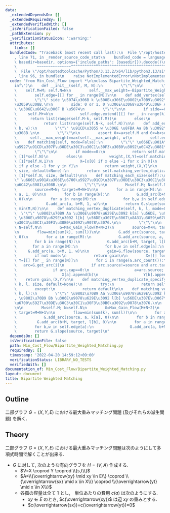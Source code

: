 ```yaml
---
data:
  _extendedDependsOn: []
  _extendedRequiredBy: []
  _extendedVerifiedWith: []
  _isVerificationFailed: false
  _pathExtension: py
  _verificationStatusIcon: ':warning:'
  attributes:
    links: []
  bundledCode: "Traceback (most recent call last):\n  File \"/opt/hostedtoolcache/Python/3.13.2/x64/lib/python3.13/site-packages/onlinejudge_verify/documentation/build.py\"\
    , line 71, in _render_source_code_stat\n    bundled_code = language.bundle(stat.path,\
    \ basedir=basedir, options={'include_paths': [basedir]}).decode()\n          \
    \         ~~~~~~~~~~~~~~~^^^^^^^^^^^^^^^^^^^^^^^^^^^^^^^^^^^^^^^^^^^^^^^^^^^^^^^^^^^^^^^^^^\n\
    \  File \"/opt/hostedtoolcache/Python/3.13.2/x64/lib/python3.13/site-packages/onlinejudge_verify/languages/python.py\"\
    , line 96, in bundle\n    raise NotImplementedError\nNotImplementedError\n"
  code: "from Min_Cost_Flow import *\n\nclass Bipartite_Weighted_Matching:\n    inf=float(\"\
    inf\")\n    def __init__(self, M, N):\n        \"\"\"\n\n        \"\"\"\n    \
    \    self.M=M; self.N=N\n        self.__max_weight=-Bipartite_Weighted_Matching.inf\n\
    \        self.edge=[[] for _ in range(M)]\n\n    def add_vertex(self, side, k=1):\n\
    \        \"\"\" side \u5074\u306B k \u500B\u306E\u9802\u70B9\u3092\u8FFD\u52A0\
    \u3059\u308B.\n\n        side: 0 or 1, 0 \u306E\u3068\u304D\u306F A \u5074, 1\
    \ \u306E\u6642\u306F B \u5074\n        \"\"\"\n\n        if side==0:\n       \
    \     self.M+=k\n            self.edge.extend([[] for _ in range(k)])\n      \
    \      return list(range(self.M-k, self.M))\n        else:\n            self.N+=k\n\
    \            return list(range(self.N-k, self.N))\n\n    def add_edge(self, a,\
    \ b, w):\n        \"\"\" \u91CD\u3055 w \u306E \u8FBA Aa Bb \u3092\u52A0\u3048\
    \u308B.\n\n        \"\"\"\n\n        assert 0<=a<self.M and 0<=b<self.N\n\n  \
    \      self.__max_weight=max(self.__max_weight, w)\n        self.edge[a].append((b,w))\n\
    \n    def matching(self, mode=False):\n        \"\"\" \u666E\u901A\u306E\u6700\
    \u5927\u91CD\u307F\u30DE\u30C3\u30C1\u30F3\u30B0\u3092\u6C42\u3081\u308B.\n\n\
    \        \"\"\"\n\n        if mode==0:\n            return self.matching_vertex_duplicate([1]*self.M,\
    \ [1]*self.N)\n        else:\n            weight,(X,Y)=self.matching_vertex_duplicate([1]*self.M,\
    \ [1]*self.N,1)\n            X=[x[0] if x else -1 for x in X]\n            Y=[y[0]\
    \ if y else -1 for y in Y]\n            return weight,(X,Y)\n\n    def matching_specify_size(self,\
    \ size, default=None):\n        return self.matching_vertex_duplicate([1]*self.M,\
    \ [1]*self.N, size, default)\n\n    def matching_each_size(self):\n        \"\"\
    \" \u666E\u901A\u306E\u6700\u5927\u91CD\u307F\u30DE\u30C3\u30C1\u30F3\u30B0\u3092\
    \u6C42\u3081\u308B.\n\n        \"\"\"\n\n        M=self.M; N=self.N\n        G=Max_Gain_Flow(M+N+2)\n\
    \        source=M+N; target=M+N+1\n\n        for a in range(M):\n            G.add_arc(source,\
    \ a, 1, 0)\n\n        for b in range(N):\n            G.add_arc(b+M, target, 1,\
    \ 0)\n\n        for a in range(M):\n            for b,w in self.edge[a]:\n   \
    \             G.add_arc(a, b+M, 1, w)\n\n        return G.slope(source, target,\
    \ min(M,N))\n\n    def matching_vertex_duplicate(self, k, l, mode=0):\n      \
    \  \"\"\" \u9802\u70B9 Aa \u306E\u9078\u629E\u3092 k[a] \u56DE, \u9802\u70B9 Bb\
    \ \u306E\u9078\u629E\u3092 l[b] \u56DE\u307E\u3067\u8A31\u3059\u6700\u5927\u30DE\
    \u30C3\u30C1\u30F3\u30B0\u3092\u9078\u3076.\n\n        \"\"\"\n\n        M=self.M;\
    \ N=self.N\n        G=Max_Gain_Flow(M+N+2)\n        source=M+N; target=M+N+1\n\
    \n        flow=min(sum(k), sum(l))\n\n        G.add_arc(source, target, flow,\
    \ 0)\n        for a in range(M):\n            G.add_arc(source, a, k[a], 0)\n\n\
    \        for b in range(N):\n            G.add_arc(b+M, target, l[b], 0)\n\n \
    \       for a in range(M):\n            for b,w in self.edge[a]:\n           \
    \     G.add_arc(a, b+M, 1, w)\n\n        gain=G.flow(source, target, flow)\n\n\
    \        if not mode:\n            return gain\n\n        X=[[] for _ in range(M)];\
    \ Y=[[] for _ in range(N)]\n        for i in range(G.arc_count()):\n         \
    \   arc=G.get_arc(i)\n            if arc.source!=source and arc.target!=target:\n\
    \                if arc.cap==0:\n                    a=arc.source; b=arc.target-M\n\
    \                    X[a].append(b)\n                    Y[b].append(a)\n    \
    \    return gain,(X,Y)\n\n    def matching_vertex_duplicate_specify_size(self,\
    \ k, l, size, default=None):\n        try:\n            return self.matching_vertex_duplicate_each_size(k,l)[size]\n\
    \        except:\n            return default\n\n    def matching_vertex_duplicate_each_size(self,\
    \ k, l):\n        \"\"\" \u9802\u70B9 Aa \u306E\u9078\u629E\u3092 k[a] \u56DE\
    , \u9802\u70B9 Bb \u306E\u9078\u629E\u3092 l[b] \u56DE\u307E\u3067\u8A31\u3059\
    \u6700\u5927\u30DE\u30C3\u30C1\u30F3\u30B0\u3092\u9078\u3076.\n\n        \"\"\"\
    \n\n        M=self.M; N=self.N\n        G=Max_Gain_Flow(M+N+2)\n        source=M+N;\
    \ target=M+N+1\n\n        flow=min(sum(k), sum(l))\n\n        for a in range(M):\n\
    \            G.add_arc(source, a, k[a], 0)\n\n        for b in range(N):\n   \
    \         G.add_arc(b+M, target, l[b], 0)\n\n        for a in range(M):\n    \
    \        for b,w in self.edge[a]:\n                G.add_arc(a, b+M, 1, w)\n\n\
    \        return G.slope(source, target)\n"
  dependsOn: []
  isVerificationFile: false
  path: Min_Cost_Flow/Bipartite_Weighted_Matching.py
  requiredBy: []
  timestamp: '2022-04-20 14:59:12+09:00'
  verificationStatus: LIBRARY_NO_TESTS
  verifiedWith: []
documentation_of: Min_Cost_Flow/Bipartite_Weighted_Matching.py
layout: document
title: Bipartite Weighted Matching
---
```


## Outline

二部グラフ $G=(X,Y,E)$ における最大重みマッチング問題 (及びそれらの派生問題) を解く.

## Theory

二部グラフ $G=(X,Y,E)$ における最大重みマッチング問題は次のようにして多項式時間で解くことが出来る.

* $G$ に対して, 次のような有向グラフを $H=(V,A)$ 作成する.
  * $V=X \coprod Y \coprod \\{s,t\\}$
  * $A=\\{\overrightarrow{xy} \mid xy \in E\\} \coprod \\{\overrightarrow{sx} \mid x \in X\\} \coprod \\{\overrightarrow{yt} \mid x \in X\\}$
  * 各孤の容量は全て $1$ とし,　単位あたりの費用 $c(a)$ は次のようにする.
    * $xy \in E$ のとき, $c(\overrightarrow{xy})$ は辺 $xy$ の重みとする.
    * $c(\overrightarrow{sx})=c(\overrightarrow{yt})=0$
